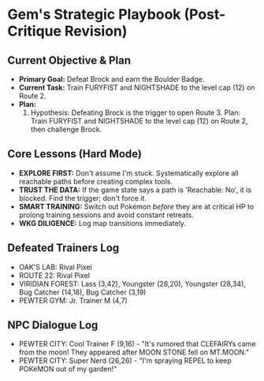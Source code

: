 # Gem's Strategic Playbook (Post-Critique Revision)

## Current Objective & Plan
- **Primary Goal:** Defeat Brock and earn the Boulder Badge.
- **Current Task:** Train FURYFIST and NIGHTSHADE to the level cap (12) on Route 2.
- **Plan:**
  1. Hypothesis: Defeating Brock is the trigger to open Route 3. Plan: Train FURYFIST and NIGHTSHADE to the level cap (12) on Route 2, then challenge Brock.

## Core Lessons (Hard Mode)
- **EXPLORE FIRST:** Don't assume I'm stuck. Systematically explore all reachable paths before creating complex tools.
- **TRUST THE DATA:** If the game state says a path is 'Reachable: No', it is blocked. Find the trigger; don't force it.
- **SMART TRAINING:** Switch out Pokémon *before* they are at critical HP to prolong training sessions and avoid constant retreats.
- **WKG DILIGENCE:** Log map transitions immediately.

## Defeated Trainers Log
- OAK'S LAB: Rival Pixel
- ROUTE 22: Rival Pixel
- VIRIDIAN FOREST: Lass (3,42), Youngster (28,20), Youngster (28,34), Bug Catcher (14,18), Bug Catcher (3,19)
- PEWTER GYM: Jr. Trainer M (4,7)

## NPC Dialogue Log
- PEWTER CITY: Cool Trainer F (9,16) - "It's rumored that CLEFAIRYs came from the moon! They appeared after MOON STONE fell on MT.MOON."
- PEWTER CITY: Super Nerd (26,26) - "I'm spraying REPEL to keep POKéMON out of my garden!"